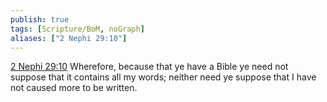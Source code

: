 ```yaml
---
publish: true
tags: [Scripture/BoM, noGraph]
aliases: ["2 Nephi 29:10"]
---
```

[2 Nephi 29:10](https://churchofjesuschrist.org/study/scriptures/bofm/2-ne/29?lang=eng&id=p10#p10) Wherefore, because that ye have a Bible ye need not suppose that it contains all my words; neither need ye suppose that I have not caused more to be written.
